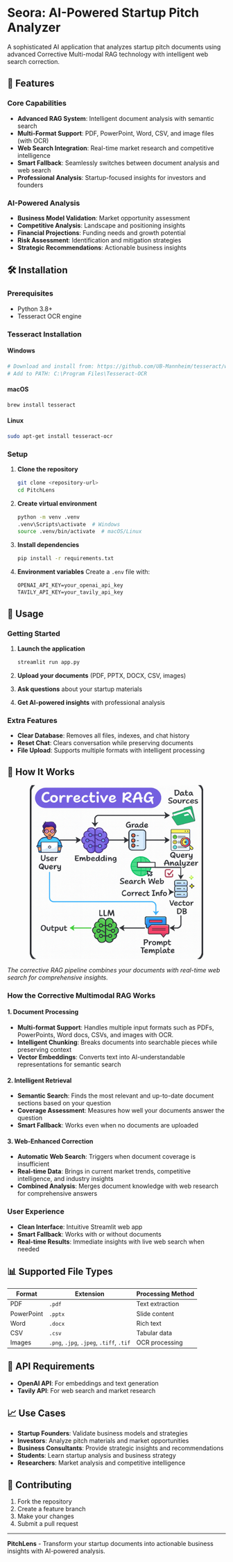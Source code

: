 # Seora: AI-Powered Startup Pitch Analyzer

A sophisticated AI application that analyzes startup pitch documents using advanced Corrective Multi-modal RAG technology with intelligent web search correction.

## 🚀 Features

### Core Capabilities
- **Advanced RAG System**: Intelligent document analysis with semantic search
- **Multi-Format Support**: PDF, PowerPoint, Word, CSV, and image files (with OCR)
- **Web Search Integration**: Real-time market research and competitive intelligence
- **Smart Fallback**: Seamlessly switches between document analysis and web search
- **Professional Analysis**: Startup-focused insights for investors and founders

### AI-Powered Analysis
- **Business Model Validation**: Market opportunity assessment
- **Competitive Analysis**: Landscape and positioning insights
- **Financial Projections**: Funding needs and growth potential
- **Risk Assessment**: Identification and mitigation strategies
- **Strategic Recommendations**: Actionable business insights

## 🛠️ Installation

### Prerequisites
- Python 3.8+
- Tesseract OCR engine

### Tesseract Installation

#### Windows
```bash
# Download and install from: https://github.com/UB-Mannheim/tesseract/wiki
# Add to PATH: C:\Program Files\Tesseract-OCR
```

#### macOS
```bash
brew install tesseract
```

#### Linux
```bash
sudo apt-get install tesseract-ocr
```

### Setup
1. **Clone the repository**
   ```bash
   git clone <repository-url>
   cd PitchLens
   ```

2. **Create virtual environment**
   ```bash
   python -m venv .venv
   .venv\Scripts\activate  # Windows
   source .venv/bin/activate  # macOS/Linux
   ```

3. **Install dependencies**
   ```bash
   pip install -r requirements.txt
   ```

4. **Environment variables**
   Create a `.env` file with:
   ```env
   OPENAI_API_KEY=your_openai_api_key
   TAVILY_API_KEY=your_tavily_api_key
   ```

## 🎯 Usage

### Getting Started
1. **Launch the application**
   ```bash
   streamlit run app.py
   ```

2. **Upload your documents** (PDF, PPTX, DOCX, CSV, images)
3. **Ask questions** about your startup materials
4. **Get AI-powered insights** with professional analysis


### Extra Features
- **Clear Database**: Removes all files, indexes, and chat history
- **Reset Chat**: Clears conversation while preserving documents
- **File Upload**: Supports multiple formats with intelligent processing

## 🔧 How It Works

<p align="center">
  <img src="diagram.png" alt="Corrective RAG Pipeline" width="400" height="400">
</p>

*The corrective RAG pipeline combines your documents with real-time web search for comprehensive insights.*

### How the Corrective Multimodal RAG Works

#### 1. Document Processing
- **Multi-format Support**: Handles multiple input formats such as PDFs, PowerPoints, Word docs, CSVs, and images with OCR. 
- **Intelligent Chunking**: Breaks documents into searchable pieces while preserving context
- **Vector Embeddings**: Converts text into AI-understandable representations for semantic search

#### 2. Intelligent Retrieval
- **Semantic Search**: Finds the most relevant and up-to-date document sections based on your question
- **Coverage Assessment**: Measures how well your documents answer the question
- **Smart Fallback**: Works even when no documents are uploaded

#### 3. Web-Enhanced Correction
- **Automatic Web Search**: Triggers when document coverage is insufficient
- **Real-time Data**: Brings in current market trends, competitive intelligence, and industry insights
- **Combined Analysis**: Merges document knowledge with web research for comprehensive answers 

### User Experience
- **Clean Interface**: Intuitive Streamlit web app
- **Smart Fallback**: Works with or without documents
- **Real-time Results**: Immediate insights with live web search when needed

## 📊 Supported File Types

| Format | Extension | Processing Method |
|--------|-----------|-------------------|
| PDF | `.pdf` | Text extraction |
| PowerPoint | `.pptx` | Slide content |
| Word | `.docx` | Rich text |
| CSV | `.csv` | Tabular data |
| Images | `.png`, `.jpg`, `.jpeg`, `.tiff`, `.tif` | OCR processing |

## 🔑 API Requirements

- **OpenAI API**: For embeddings and text generation
- **Tavily API**: For web search and market research

## 📈 Use Cases

- **Startup Founders**: Validate business models and strategies
- **Investors**: Analyze pitch materials and market opportunities
- **Business Consultants**: Provide strategic insights and recommendations
- **Students**: Learn startup analysis and business strategy
- **Researchers**: Market analysis and competitive intelligence

## 🤝 Contributing

1. Fork the repository
2. Create a feature branch
3. Make your changes
4. Submit a pull request

---

**PitchLens** - Transform your startup documents into actionable business insights with AI-powered analysis.

